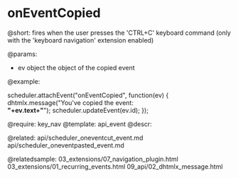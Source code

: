 onEventCopied
=============

@short: fires when the user presses the 'CTRL+C' keyboard command (only with the 'keyboard navigation' extension enabled)
	

@params: 
- ev		object 		the object of the copied event 

@example: 
	
scheduler.attachEvent("onEventCopied", function(ev) {
	dhtmlx.message("You've copied the event: <br/><b>"+ev.text+"</b>");
	scheduler.updateEvent(ev.id);
});


@require: key_nav
@template:	api_event
@descr: 


@related:
	api/scheduler_oneventcut_event.md
    api/scheduler_oneventpasted_event.md

@relatedsample:
	03_extensions/07_navigation_plugin.html
	03_extensions/01_recurring_events.html
    09_api/02_dhtmlx_message.html